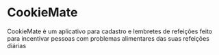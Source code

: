 # CookieMate
CookieMate é um aplicativo para cadastro e lembretes de refeições feito para incentivar pessoas com problemas alimentares das suas refeições diárias
